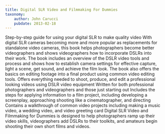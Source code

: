 ```yaml
---
title: Digital SLR Video and Filmmaking For Dummies
taxonomy:
	author: John Carucci
	pubdate: 2013-02-18
---
```

Step-by-step guide for using your digital SLR to make quality video With digital SLR cameras becoming more and more popular as replacements for standalone video cameras, this book helps photographers become better videographers and shows videographers how to incorporate DSLRs into their work. The book includes an overview of the DSLR video tools and process and shows how to establish camera settings for effective capture, light a scene, get sound, and achieve the film look. The book also offers the basics on editing footage into a final product using common video editing tools. Offers everything needed to shoot, produce, and edit a professional looking videos using DSLR video equipment Written for both professional photographers and videographers and those just starting out Includes the steps for applying information to a film project, including developing a screenplay, approaching shooting like a cinematographer, and directing Contains a walkthrough of common video projects including making a music video, a wedding video, and video greeting card Digital SLR Video and Filmmaking for Dummies is designed to help photographers ramp up their video skills, videographers add DSLRs to their toolkits, and amateurs begin shooting their own short films and videos.